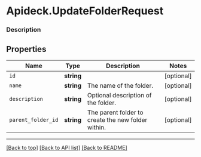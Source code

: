 # Apideck.UpdateFolderRequest

### Description

## Properties
Name | Type | Description | Notes
------------ | ------------- | ------------- | -------------
`id` | **string** |  | [optional] 
`name` | **string** | The name of the folder. | [optional] 
`description` | **string** | Optional description of the folder. | [optional] 
`parent_folder_id` | **string** | The parent folder to create the new folder within. | [optional] 





---

[[Back to top]](#) [[Back to API list]](../../../../README.md#documentation-for-api-endpoints) [[Back to README]](../../../../README.md)


